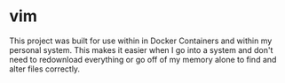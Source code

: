 # vim
This project was built for use within in Docker Containers and within my personal system. This makes it easier when I go into a system and don't need to redownload everything or go off of my memory alone to find and alter files correctly.
